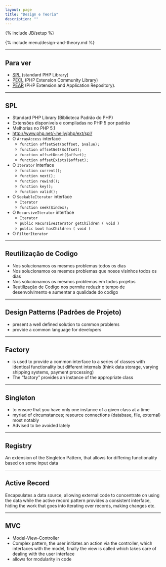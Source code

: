 ```yaml
---
layout: page
title: "Design e Teoria"
description: ""
---
```

{% include JB/setup %}

{% include menu/design-and-theory.md %}


* * *

## Para ver


* [SPL](http://php.net/spl) (standard PHP Library)
* [PECL](http://pecl.php.net/) (PHP Extension Community Library)
* [PEAR](http://pear.php.net/) (PHP Extension and Application Repository).


* * *

## SPL


* Standard PHP Library (Biblioteca Padrão do PHP)
* Extensões disponiveis e compiladas no PHP 5 por padrão
* Melhorias no PHP 5.1
* <http://www.php.net/~helly/php/ext/spl/>
* O `ArrayAccess` interface
   * `function offsetSet($offset, $value);`
   * `function offsetGet($offset);`
   * `function offsetUnset($offset);`
   * `function offsetExists($offset);`
* O `Iterator` interface
   * `function current();`
   * `function next();`
   * `function rewind();`
   * `function key();`
   * `function valid();`
* O `SeekableIterator` interface
   * `Iterator`
   * `function seek($index);`
* O `RecursiveIterator` interface
   * `Iterator`
   * `public RecursiveIterator getChildren ( void )`
   * `public bool hasChildren ( void )`
* O `FilterIterator`


* * *

## Reutilização de Codigo


* Nos solucionamos os mesmos problemas todos os dias
* Nos solucionamos os mesmos problemas que nosos visinhos todos os dias
* Nos solucionamos os mesmos problemas em todos projetos
* Reutilização de Codigo nos permite reduzir o tempo de desenvolvimento e aumentar a qualidade do codigo

* * *

## Design Patterns (Padrões de Projeto)


* present a well defined solution to common problems
* provide a common language for developers


* * *

## Factory


* is used to provide a common interface to a series of classes with identical functionality but different internals (think data storage, varying shipping systems, payment processing)
* The “factory” provides an instance of the appropriate class


* * *

## Singleton


* to ensure that you have only one instance of a given class at a time
* myriad of circumstances; resource connections (database, file, external) most notably
* Advised to be avoided lately


* * *

## Registry


An extension of the Singleton Pattern, that allows for differing functionality based on some input data


* * *

## Active Record


Encapsulates a data source, allowing external code to concentrate on using the data while the active record pattern provides a consistent interface, hiding the work that goes into iterating over records, making changes etc.


* * *

## MVC


* Model-View-Controller
* Complex pattern, the user initiates an action via the controller, which interfaces with the model, finally the view is called which takes care of dealing with the user interface
* allows for modularity in code